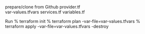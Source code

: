 prepare/clone from Github
		provider.tf                     
    var-values.tfvars
    services.tf
    variables.tf

Run
  % terraform init
  % terraform plan -var-file=var-values.tfvars
  % terraform apply -var-file=var-values.tfvars -destroy
